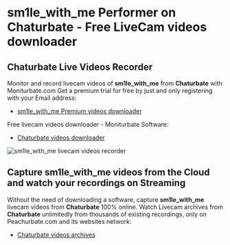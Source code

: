 # sm1le_with_me Performer on Chaturbate - Free LiveCam videos downloader

## Chaturbate Live Videos Recorder

Monitor and record livecam videos of **sm1le_with_me** from **Chaturbate** with Moniturbate.com
Get a premium trial for free by just and only registering with your Email address:
* [sm1le_with_me Premium videos downloader](https://moniturbate.com/request-demo-licence-key.html)

Free livecam videos downloader - Moniturbate Software:
* [Chaturbate videos downloader](https://moniturbate.com/moniturbate-download-software.html)

![sm1le_with_me livecam videos recorder](https://peachurnet.com/templates/moniturbate-software.png)


## Capture sm1le_with_me videos from the Cloud and watch your recordings on Streaming

Without the need of downloading a software, capture **sm1le_with_me** livecam videos from **Chaturbate** 100% online.
Watch Livecam archives from **Chaturbate** unlimitedly from thousands of existing recordings, only on Peachurbate.com and its websites network:
* [Chaturbate videos archives](https://peachurnet.com/)